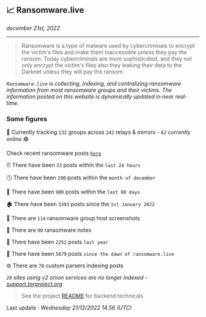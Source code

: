 ## 📈 Ransomware.live
_december 21st, 2022_

---

> Ransomware is a type of malware used by cybercriminals to encrypt the victim's files and make them inaccessible unless they pay the ransom. Today cybercriminals are more sophisticated, and they not only encrypt the victim's files also they leaking their data to the Darknet unless they will pay the ransom.


_`Ransomware.live` is collecting, indexing, and centralizing ransomware information from most ransomware groups and their victims. The information posted on this website is dynamically updated in near real-time._

### Some figures 

🔎 Currently tracking `132` groups across `242` relays & mirrors - _`62` currently online_ 🟢

Check recent ransomware posts [`here`](recentposts.md)


⏰ There have been `33` posts within the `last 24 hours`

🕓 There have been `290` posts within the `month of december`

📅 There have been `900` posts within the `last 90 days`

🏚 There have been `3393` posts since the `1st January 2022`

📸 There are `114` ransomware group host screenshots

📝 There are `90` ransomware notes

🚀 There have been `2252` posts `last year`

🐣 There have been `5679` posts `since the dawn of ransomware.live`

⚙️ There are `70` custom parsers indexing posts

_`20` sites using v2 onion services are no longer indexed - [support.torproject.org](https://support.torproject.org/onionservices/v2-deprecation/)_

> See the project [README](https://github.com/jmousqueton/ransomwatch#readme) for backend technicals



Last update : _Wednesday 21/12/2022 14.56 (UTC)_

